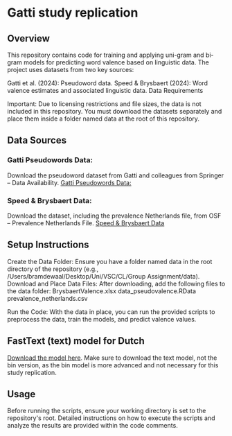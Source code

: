 # Gatti study replication

## Overview

This repository contains code for training and applying uni-gram and bi-gram models for predicting word valence based on linguistic data. The project uses datasets from two key sources:

Gatti et al. (2024): Pseudoword data.
Speed & Brysbaert (2024): Word valence estimates and associated linguistic data.
Data Requirements

Important: Due to licensing restrictions and file sizes, the data is not included in this repository. You must download the datasets separately and place them inside a folder named data at the root of this repository.

## Data Sources

### Gatti Pseudowords Data:
Download the pseudoword dataset from Gatti and colleagues from Springer – Data Availability.
[Gatti Pseudowords Data:](https://link-springer-com.tilburguniversity.idm.oclc.org/article/10.3758/s13423-024-02487-3#data-availability)


### Speed & Brysbaert Data:
Download the dataset, including the prevalence Netherlands file, from OSF – Prevalence Netherlands File.
[Speed & Brysbaert Data](https://osf.io/jex9n)


## Setup Instructions

Create the Data Folder:
Ensure you have a folder named data in the root directory of the repository (e.g., /Users/bramdewaal/Desktop/Uni/VSC/CL/Group Assignment/data).
Download and Place Data Files:
After downloading, add the following files to the data folder:
BrysbaertValence.xlsx
data_pseudovalence.RData
prevalence_netherlands.csv

Run the Code:
With the data in place, you can run the provided scripts to preprocess the data, train the models, and predict valence values.

## FastText (text) model for Dutch
[Download the model here](https://fasttext.cc/docs/en/crawl-vectors.html). Make sure to download the text model, not the bin version, as the bin model is more advanced and not necessary for this study replication.

## Usage
Before running the scripts, ensure your working directory is set to the repository's root. Detailed instructions on how to execute the scripts and analyze the results are provided within the code comments.

